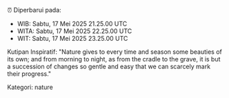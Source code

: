 ⏰ Diperbarui pada:
- WIB: Sabtu, 17 Mei 2025 21.25.00 UTC
- WITA: Sabtu, 17 Mei 2025 22.25.00 UTC
- WIT: Sabtu, 17 Mei 2025 23.25.00 UTC

Kutipan Inspiratif:
"Nature gives to every time and season some beauties of its own; and from morning to night, as from the cradle to the grave, it is but a succession of changes so gentle and easy that we can scarcely mark their progress."


Kategori: nature

